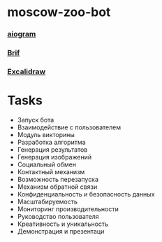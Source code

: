 # moscow-zoo-bot

### [aiogram](https://surik00.gitbooks.io/aiogram-lessons/content/)
### [Brif](https://held-education-b1d.notion.site/5f7fc3ff12fd41ca8105f9068a2434f3)
### [Excalidraw](https://excalidraw.com/#json=oJX4MdbLUMlPr0xqA9FJQ,f1tugQDwc7XDMYhv5OQg8w)

# Tasks
* Запуск бота
* Взаимодействие с пользователем
* Модуль викторины
* Разработка алгоритма
* Генерация результатов
* Генерация изображений
* Социальный обмен
* Контактный механизм
* Возможность перезапуска
* Механизм обратной связи
* Конфиденциальность и безопасность данных
* Масштабируемость
* Мониторинг производительности
* Руководство пользователя
* Креативность и уникальность
* Демонстрация и презентаци
